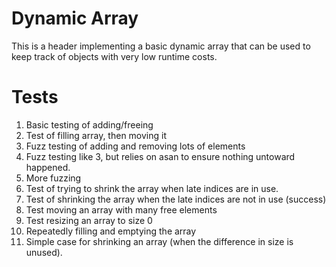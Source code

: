 
# Dynamic Array

This is a header implementing a basic dynamic array that can be used to keep
track of objects with very low runtime costs.


# Tests

1. Basic testing of adding/freeing
2. Test of filling array, then moving it
3. Fuzz testing of adding and removing lots of elements
4. Fuzz testing like 3, but relies on asan to ensure nothing untoward happened.
5. More fuzzing
6. Test of trying to shrink the array when late indices are in use.
7. Test of shrinking the array when the late indices are not in use (success)
8. Test moving an array with many free elements
9. Test resizing an array to size 0
10. Repeatedly filling and emptying the array
11. Simple case for shrinking an array (when the difference in size is unused).
